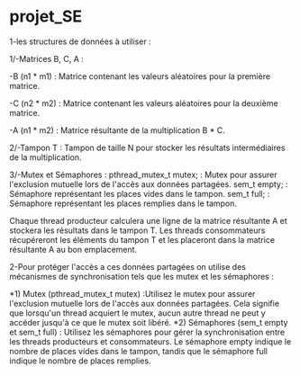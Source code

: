 # projet_SE
1-les structures de données à utiliser :

1/-Matrices B, C, A :


-B (n1 * m1) : Matrice contenant les valeurs aléatoires pour la première matrice.

-C (n2 * m2) : Matrice contenant les valeurs aléatoires pour la deuxième matrice.

-A (n1 * m2) : Matrice résultante de la multiplication B * C.

2/-Tampon T :
Tampon de taille N pour stocker les résultats intermédiaires de la multiplication.
 
 3/-Mutex et Sémaphores :
pthread_mutex_t mutex; : Mutex pour assurer l'exclusion mutuelle lors de l'accès aux données partagées.
sem_t empty; : Sémaphore représentant les places vides dans le tampon.
sem_t full; : Sémaphore représentant les places remplies dans le tampon.

Chaque thread producteur calculera une ligne de la matrice résultante A et stockera les résultats dans le tampon T. Les threads consommateurs récupéreront les éléments du tampon T et les placeront dans la matrice résultante A au bon emplacement.

2-Pour protéger l'accès a ces données partagées on utilise des mécanismes de synchronisation tels que les mutex et les sémaphores :

*1) Mutex (pthread_mutex_t mutex) :Utilisez le mutex pour assurer l'exclusion mutuelle lors de l'accès aux données partagées. Cela signifie que lorsqu'un thread acquiert le mutex, aucun autre thread ne peut y accéder jusqu'à ce que le mutex soit libéré.
*2) Sémaphores (sem_t empty et sem_t full) :
Utilisez les sémaphores pour gérer la synchronisation entre les threads producteurs et consommateurs. Le sémaphore empty indique le nombre de places vides dans le tampon, tandis que le sémaphore full indique le nombre de places remplies.






